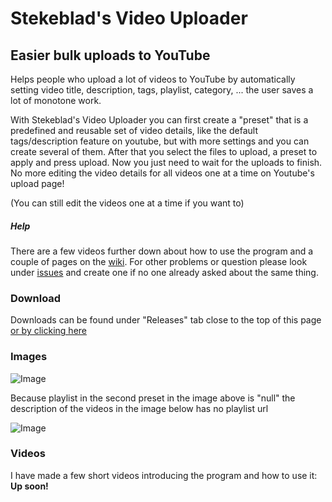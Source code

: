 # Stekeblad's Video Uploader
## Easier bulk uploads to YouTube
Helps people who upload a lot of videos to YouTube by automatically
setting video title, description, tags, playlist,
category, ... the user saves a lot of monotone work.

With Stekeblad's Video Uploader you can first create a "preset"
that is a predefined and reusable set of video details, like the default
tags/description feature on youtube, but with more settings and you can create several of them.
After that you select the files to upload, a preset to apply and press upload.
Now you just need to wait for the uploads to finish. No more editing the
video details for all videos one at a time on Youtube's upload page!

(You can still edit the videos one at a time if you want to)

##### Help
There are a few videos further down about how to use the program and
a couple of pages on the [wiki](https://github.com/Stekeblad/Stekeblads-Video-Uploader/wiki).
 For other problems or question please look under [issues](https://github.com/Stekeblad/Stekeblads-Video-Uploader/issues)
 and create one if no one already asked about the same thing.


### Download
Downloads can be found under "Releases" tab close to the top of this page
[or by clicking here](https://github.com/Stekeblad/Stekeblads-Video-Uploader/releases)

### Images
![Image](https://drive.google.com/uc?export=download&id=1O2RIIqx0yxySeAtzZP4K3nCaDuVi30aH)

Because playlist in the second preset in the image above is "null" the
description of the videos in the image below has no playlist url

![Image](https://drive.google.com/uc?export=download&id=1CTwsjglQgb9m8Dz_9Sc1l-99gpfo1f6h)

### Videos
I have made a few short videos introducing the program and how to use it: **Up soon!**